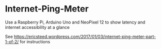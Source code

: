 # Internet-Ping-Meter
Use a Raspberry Pi, Arduino Uno and NeoPixel 12 to show latency and internet accessibility at a glance

See https://ericsteed.wordpress.com/2017/01/03/internet-ping-meter-part-1-of-2/ for instructions
